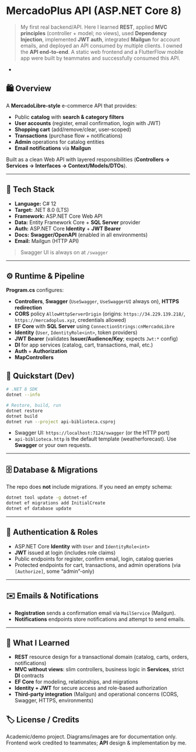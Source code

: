 # MercadoPlus API (ASP.NET Core 8)

> My first real backend/API. Here I learned **REST**, applied **MVC principles** (controller + model; no views), used **Dependency Injection**, implemented **JWT auth**, integrated **Mailgun** for account emails, and deployed an API consumed by multiple clients.
> I owned the **API end-to-end**. A static web frontend and a FlutterFlow mobile app were built by teammates and successfully consumed this API.

-
## 🛍️ Overview

A **MercadoLibre-style** e-commerce API that provides:

* Public **catalog** with **search & category filters**
* **User accounts** (register, email confirmation, login with JWT)
* **Shopping cart** (add/remove/clear, user-scoped)
* **Transactions** (purchase flow + notifications)
* **Admin** operations for catalog entities
* **Email notifications** via **Mailgun**

Built as a clean Web API with layered responsibilities (**Controllers → Services → Interfaces → Context/Models/DTOs**).

---

## 🧱 Tech Stack

* **Language:** C# 12
* **Target:** .NET 8.0 (LTS)
* **Framework:** ASP.NET Core Web API
* **Data:** Entity Framework Core + **SQL Server** provider
* **Auth:** ASP.NET Core **Identity** + **JWT Bearer**
* **Docs:** **Swagger/OpenAPI** (enabled in all environments)
* **Email:** Mailgun (HTTP API)

> Swagger UI is always on at `/swagger` 

---


## ⚙️ Runtime & Pipeline

**Program.cs** configures:

* **Controllers**, **Swagger** (`UseSwagger`, `UseSwaggerUI` always on), **HTTPS redirection**
* **CORS** policy `AllowHttpServerOrigin` (origins: `https://34.229.139.218/`, `https://mercadoplus.xyz`, credentials allowed)
* **EF Core** with **SQL Server** using `ConnectionStrings:cnMercadoLibre`
* **Identity** (`User`, `IdentityRole<int>`, token providers)
* **JWT Bearer** (validates **Issuer/Audience/Key**; expects `Jwt:*` config)
* **DI** for app services (catalog, cart, transactions, mail, etc.)
* **Auth** + **Authorization**
* **MapControllers**


## 🚀 Quickstart (Dev)

```bash
# .NET 8 SDK
dotnet --info

# Restore, build, run
dotnet restore
dotnet build
dotnet run --project api-biblioteca.csproj
```

* Swagger UI: `https://localhost:7124/swagger` (or the HTTP port)
* `api-biblioteca.http` is the default template (weatherforecast). Use **Swagger** or your own requests.

---

## 🗄️ Database & Migrations

The repo does **not** include migrations. If you need an empty schema:

```bash
dotnet tool update -g dotnet-ef
dotnet ef migrations add InitialCreate
dotnet ef database update
```

---

## 🔐 Authentication & Roles

* ASP.NET Core **Identity** with `User` and `IdentityRole<int>`
* **JWT** issued at login (includes role claims)
* Public endpoints for register, confirm email, login, catalog queries
* Protected endpoints for cart, transactions, and admin operations (via `[Authorize]`, some “admin”-only)

---

## ✉️ Emails & Notifications

* **Registration** sends a confirmation email via `MailService` (Mailgun).
* **Notifications** endpoints store notifications and attempt to send emails.


---

## 🧭 What I Learned

* **REST** resource design for a transactional domain (catalog, carts, orders, notifications)
* **MVC without views**: slim controllers, business logic in **Services**, strict **DI** contracts
* **EF Core** for modeling, relationships, and migrations
* **Identity + JWT** for secure access and role-based authorization
* **Third-party integration** (Mailgun) and operational concerns (CORS, Swagger, HTTPS, environments)



## 🏷️ License / Credits

Academic/demo project. Diagrams/images are for documentation only.
Frontend work credited to teammates; **API** design & implementation by me.
